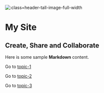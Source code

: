 ![](images/mountain-cropped.jpg ':class=header-tall-image-full-width')

<h1>My Site</h1> 

## Create, Share and Collaborate

Here is some sample **Markdown** content.  

Go to [topic-1](topic-1.md)

Go to [topic-2](topic-2.md)

Go to [topic-3](topic-3.md)
